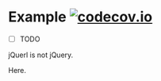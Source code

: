 # Example [![codecov.io](https://codecov.io/github/azu/textlint-formatter-codecov/coverage.svg?branch=master)](https://codecov.io/github/azu/textlint-formatter-codecov?branch=master)

- [ ] TODO

jQuerl is not jQuery.

Here.
